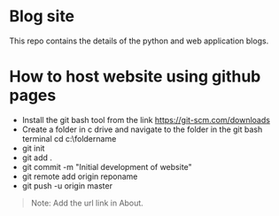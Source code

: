 # Blog site
This repo contains the details of the python and web application blogs.

# How to host website using github pages
- Install the git bash tool from the link https://git-scm.com/downloads
- Create a folder in c drive and navigate to the folder in the git bash terminal cd c:\foldername
- git init
- git add .
- git commit -m "Initial development of website"
- git remote add origin reponame
- git push -u origin master

> Note: Add the url link in About.
